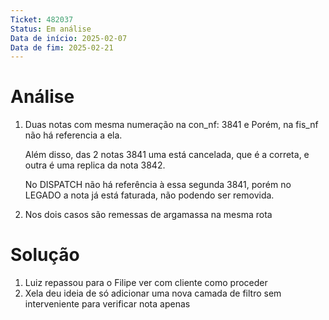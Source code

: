 ```yaml
---
Ticket: 482037
Status: Em análise
Data de início: 2025-02-07
Data de fim: 2025-02-21
---
```


# Análise
1. Duas notas com mesma numeração na con_nf: 3841 e
	Porém, na fis_nf não há referencia a ela.
	
	Além disso, das 2 notas 3841 uma está cancelada, que é a correta, e outra é uma replica da nota 3842.
	
	No DISPATCH não há referência à essa segunda 3841, porém no LEGADO a nota já está faturada, não podendo ser removida.
2. Nos dois casos são remessas de argamassa na mesma rota
# Solução

1. Luiz repassou para o Filipe ver com cliente como proceder
2. Xela deu ideia de só adicionar uma nova camada de filtro sem interveniente para verificar nota apenas
